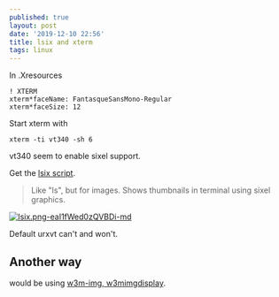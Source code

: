 ```yaml
---
published: true
layout: post
date: '2019-12-10 22:56'
title: lsix and xterm
tags: linux 
---
```

In .Xresources

    ! XTERM
    xterm*faceName: FantasqueSansMono-Regular
    xterm*faceSize: 12
    
Start xterm with 

    xterm -ti vt340 -sh 6
    
vt340 seem to enable sixel support.

Get the [lsix script](https://github.com/hackerb9/lsix).

> Like "ls", but for images. Shows thumbnails in terminal using sixel graphics.

[![lsix.png-eaI1fWed0zQVBDi-md](https://images.weserv.nl/?url=https://i.imgur.com/a6kMShx.png)](https://images.weserv.nl/?url=https://i.imgur.com/a6kMShx.png)

Default urxvt can't and won't.

## Another way

would be using [w3m-img, w3mimgdisplay](https://blog.z3bra.org/2014/01/images-in-terminal.html).
